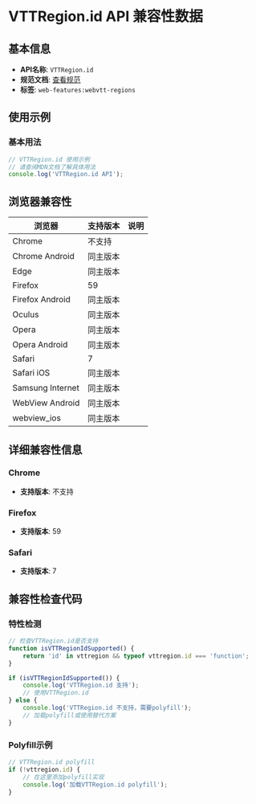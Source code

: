 # VTTRegion.id API 兼容性数据

## 基本信息

- **API名称**: `VTTRegion.id`
- **规范文档**: [查看规范](https://w3c.github.io/webvtt/#dom-vttregion-id)
- **标签**: `web-features:webvtt-regions`

## 使用示例

### 基本用法

```javascript
// VTTRegion.id 使用示例
// 请查阅MDN文档了解具体用法
console.log('VTTRegion.id API');
```

## 浏览器兼容性

| 浏览器 | 支持版本 | 说明 |
|--------|----------|------|
| Chrome | 不支持 |  |
| Chrome Android | 同主版本 |  |
| Edge | 同主版本 |  |
| Firefox | 59 |  |
| Firefox Android | 同主版本 |  |
| Oculus | 同主版本 |  |
| Opera | 同主版本 |  |
| Opera Android | 同主版本 |  |
| Safari | 7 |  |
| Safari iOS | 同主版本 |  |
| Samsung Internet | 同主版本 |  |
| WebView Android | 同主版本 |  |
| webview_ios | 同主版本 |  |

## 详细兼容性信息

### Chrome

- **支持版本**: 不支持

### Firefox

- **支持版本**: 59

### Safari

- **支持版本**: 7

## 兼容性检查代码

### 特性检测

```javascript
// 检查VTTRegion.id是否支持
function isVTTRegionIdSupported() {
    return 'id' in vttregion && typeof vttregion.id === 'function';
}

if (isVTTRegionIdSupported()) {
    console.log('VTTRegion.id 支持');
    // 使用VTTRegion.id
} else {
    console.log('VTTRegion.id 不支持，需要polyfill');
    // 加载polyfill或使用替代方案
}
```

### Polyfill示例

```javascript
// VTTRegion.id polyfill
if (!vttregion.id) {
    // 在这里添加polyfill实现
    console.log('加载VTTRegion.id polyfill');
}
```

